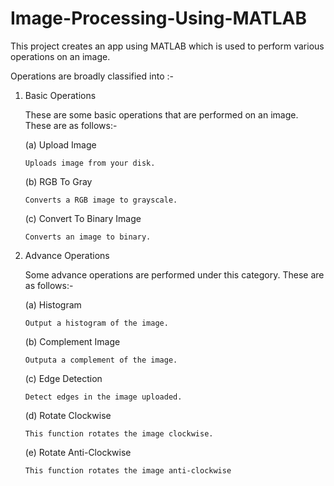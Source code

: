 # Image-Processing-Using-MATLAB

This project creates an app using MATLAB which is used to perform various operations on an image.

Operations are broadly classified into :-


1. Basic Operations

   These are some basic operations that are performed on an image. These are as follows:-

   (a) Upload Image

       Uploads image from your disk.

   (b) RGB To Gray

       Converts a RGB image to grayscale.

   (c) Convert To Binary Image

       Converts an image to binary.


2. Advance Operations

   Some advance operations are performed under this category. These are as follows:-

   (a) Histogram

       Output a histogram of the image.

   (b) Complement Image

       Outputa a complement of the image.

   (c) Edge Detection

       Detect edges in the image uploaded.

   (d) Rotate Clockwise

       This function rotates the image clockwise.

   (e) Rotate Anti-Clockwise

       This function rotates the image anti-clockwise


      
